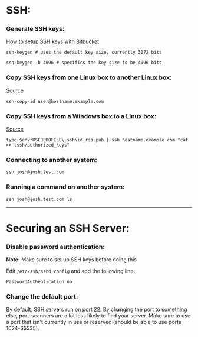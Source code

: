 # SSH:

### Generate SSH keys:
[How to setup SSH keys with Bitbucket](https://support.atlassian.com/bitbucket-cloud/docs/set-up-an-ssh-key/)
```
ssh-keygen # uses the default key size, currently 3072 bits

ssh-keygen -b 4096 # specifies the key size to be 4096 bits
```

### Copy SSH keys from one Linux box to another Linux box:
[Source](https://askubuntu.com/a/4833)
```
ssh-copy-id user@hostname.example.com
```

### Copy SSH keys from a Windows box to a Linux box:
[Source](https://www.chrisjhart.com/Windows-10-ssh-copy-id/)
```
type $env:USERPROFILE\.ssh\id_rsa.pub | ssh hostname.example.com "cat >> .ssh/authorized_keys"
```

### Connecting to another system:
```
ssh josh@josh.test.com
```

### Running a command on another system:
```
ssh josh@josh.test.com ls
```

---

# Securing an SSH Server:

### Disable password authentication:
**Note:** Make sure to set up SSH keys before doing this

Edit `/etc/ssh/sshd_config` and add the following line:
```
PasswordAuthentication no
```

### Change the default port:
By default, SSH servers run on port 22. By changing the port to something else, port-scanners are a lot less likely to find your server. Make sure to use a port that isn't currently in use or reserved (should be able to use ports 1024-65535).
